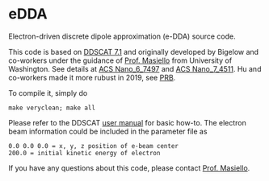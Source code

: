 # eDDA
Electron-driven discrete dipole approximation (e-DDA) source code.

This code is based on [DDSCAT 7.1](http://ddscat.wikidot.com/) and originally developed by Bigelow and co-workers under the guidance of [Prof. Masiello](https://faculty.washington.edu/masiello/Masiello_Group_Website/Home.html) from University of Washington. See details at [ACS Nano_6_7497](https://pubs.acs.org/doi/abs/10.1021/nn302980u) and [ACS Nano_7_4511](https://pubs.acs.org/doi/abs/10.1021/nn401161n). Hu and co-workers made it more rubust in 2019, see [PRB](https://journals.aps.org/prb/accepted/e307cO75Ze81aa39655353a7bef9237196137f2fe.).

To compile it, simply do
```console
make veryclean; make all
```

Please refer to the DDSCAT [user manual](https://arxiv.org/pdf/1002.1505.pdf) for basic how-to. The electron beam information could be included in the parameter file as

```console
0.0 0.0 0.0 = x, y, z position of e-beam center
200.0 = initial kinetic energy of electron
```

If you have any questions about this code, please contact [Prof. Masiello](https://faculty.washington.edu/masiello/Masiello_Group_Website/Home.html).
